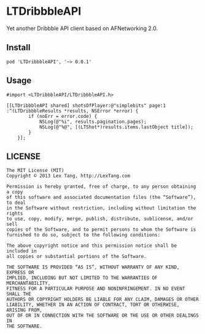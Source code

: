 # LTDribbbleAPI

Yet another Dribbble API client based on AFNetworking 2.0.

## Install

```pod 'LTDribbbleAPI', '~> 0.0.1'```

## Usage

```
#import <LTDribbbleAPI/LTDribbbleAPI.h>
```

``` objc
[[LTDribbbleAPI shared] shotsOfPlayer:@"simplebits" page:1 :^(LTDribbbleResults *results, NSError *error) {
        if (noErr = error.code) {
            NSLog(@"%i", results.pagination.pages);
            NSLog(@"%@", [(LTShot*)results.items.lastObject title]);
        }
    }];

```


## LICENSE

```
The MIT License (MIT)
Copyright © 2013 Lex Tang, http://LexTang.com

Permission is hereby granted, free of charge, to any person obtaining a copy
of this software and associated documentation files (the “Software”), to deal
in the Software without restriction, including without limitation the rights
to use, copy, modify, merge, publish, distribute, sublicense, and/or sell
copies of the Software, and to permit persons to whom the Software is
furnished to do so, subject to the following conditions:

The above copyright notice and this permission notice shall be included in
all copies or substantial portions of the Software.

THE SOFTWARE IS PROVIDED “AS IS”, WITHOUT WARRANTY OF ANY KIND, EXPRESS OR
IMPLIED, INCLUDING BUT NOT LIMITED TO THE WARRANTIES OF MERCHANTABILITY,
FITNESS FOR A PARTICULAR PURPOSE AND NONINFRINGEMENT. IN NO EVENT SHALL THE
AUTHORS OR COPYRIGHT HOLDERS BE LIABLE FOR ANY CLAIM, DAMAGES OR OTHER
LIABILITY, WHETHER IN AN ACTION OF CONTRACT, TORT OR OTHERWISE, ARISING FROM,
OUT OF OR IN CONNECTION WITH THE SOFTWARE OR THE USE OR OTHER DEALINGS IN
THE SOFTWARE.
```
